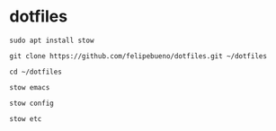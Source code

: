 dotfiles
========

```
sudo apt install stow

git clone https://github.com/felipebueno/dotfiles.git ~/dotfiles

cd ~/dotfiles

stow emacs

stow config

stow etc
```
